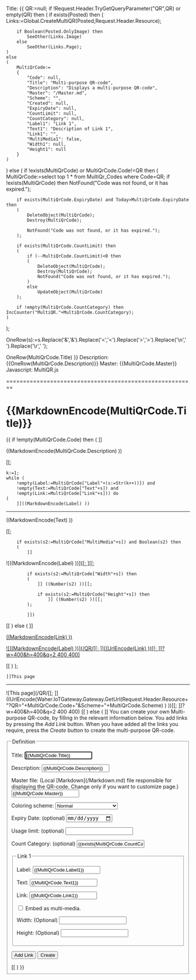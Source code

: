 Title: {{
QR:=null;
if !Request.Header.TryGetQueryParameter("QR",QR) or empty(QR) then
(
	if exists(Posted) then
	(
		Links:=Global.CreateMultiQR(Posted,Request.Header.Resource);

		if Boolean(Posted.OnlyImage) then
			SeeOther(Links.Image)
		else
			SeeOther(Links.Page);
	)
	else
	(
		MultiQrCode:=
		{
			"Code": null,
			"Title": "Multi-purpose QR-code",
			"Description": "Displays a multi-purpose QR-code",
			"Master": "/Master.md",
			"Scheme": "",
			"Created": null,
			"ExpiryDate": null,
			"CountLimit": null,
			"CountCategory": null,
			"Label1": "Link 1",
			"Text1": "Description of Link 1",
			"Link1": "",
			"MultiMedia1": false,
			"Width1": null,
			"Height1": null
		}
	)
)
else
(
	if !exists(MultiQrCode) or MultiQrCode.Code!=QR then
	(
		MultiQrCode:=select top 1 * from MultiQr_Codes where Code=QR;
		if !exists(MultiQrCode) then NotFound("Code was not found, or it has expired.");

		if exists(MultiQrCode.ExpiryDate) and Today>MultiQrCode.ExpiryDate then
		(
			DeleteObject(MultiQrCode);
			Destroy(MultiQrCode);
			
			NotFound("Code was not found, or it has expired.");
		);

		if exists(MultiQrCode.CountLimit) then
		(
			if (--MultiQrCode.CountLimit)<0 then
			(
				DeleteObject(MultiQrCode);
				Destroy(MultiQrCode);
				NotFound("Code was not found, or it has expired.");
			)
			else
				UpdateObject(MultiQrCode)
		);

		if !empty(MultiQrCode.CountCategory) then IncCounter("MultiQR."+MultiQrCode.CountCategory);
	)
);

OneRow(s):=s.Replace('&','&amp;').Replace('<','&lt;').Replace('>','&gt;').Replace('\n',' ').Replace('\r',' ');

OneRow(MultiQrCode.Title)
}}
Description: {{OneRow(MultiQrCode.Description)}}
Master: {{MultiQrCode.Master}}
Javascript: MultiQR.js

========================================================

{{MarkdownEncode(MultiQrCode.Title)}}
======================================

{{
if !empty(MultiQrCode.Code) then
(
	]]

((MarkdownEncode(MultiQrCode.Description) ))

[[;

	k:=1;
	while (
		!empty(Label:=MultiQrCode["Label"+(s:=Str(k++))]) and
		!empty(Text:=MultiQrCode["Text"+s]) and
		!empty(Link:=MultiQrCode["Link"+s])) do
	(
		]]((MarkdownEncode(Label) ))
-----------------------------------------

((MarkdownEncode(Text) ))

[[;

		if exists(s2:=MultiQrCode["MultiMedia"+s]) and Boolean(s2) then
		(
			]]
![((MarkdownEncode(Label) ))]([[;
			]]((Link))[[;

			if exists(s2:=MultiQrCode["Width"+s]) then
			(
				]] ((Number(s2) ))[[;

				if exists(s2:=MultiQrCode["Height"+s]) then
					]] ((Number(s2) ))[[;
			);

			]])

[[
		)
		else
		(
			]]
<p><a href="((Link))" target="_blank">((MarkdownEncode(Link) ))</a></p>
<a href="((Link))" target="_blank">

![((MarkdownEncode(Label) ))](/QR/[[;
	]]((UrlEncode(Link) ))[[;
	]]?w=400&h=400&q=2 400 400)

</a>

[[
		)
	);

	]]This page
-------------------

![This page](/QR/[[;
	]]((UrlEncode(Waher.IoTGateway.Gateway.GetUrl(Request.Header.Resource+"?QR="+MultiQrCode.Code+"&Scheme="+MultiQrCode.Scheme) ) ))[[;
	]]?w=400&h=400&q=2 400 400)
[[
)
else
(
	]]
You can create your own Multi-purpose QR-code, by filling in the relevant information below. You add links by pressing the *Add Link* button.
When you have added all the links you require, press the *Create* button to create the multi-purpose QR-code.

<form action="MultiQR.md" method="post" enctype="multipart/form-data">
<fieldset>
<legend>Definition</legend>

<p>
<label for="Title">Title:</label>  
<input type="text" id="Title" name="Title" value="((MultiQrCode.Title))" autofocus required/>
</p>

<p>
<label for="Description">Description:</label>  
<input type="text" id="Description" name="Description" value="((MultiQrCode.Description))" required/>
</p>

<p>
<label for="Master">Master file: (Local [Markdown](/Markdown.md) file responsible for displaying the QR-code. Change only if you want to customize page.)</label>  
<input type="text" id="Master" name="Master" value="((MultiQrCode.Master))" required/>
</p>

<p>
<label for="Scheme">Coloring scheme:</label>  
<select name="Scheme" id="Scheme">
<option value="">Normal</option>
<option value="tagsign">Signature request</option>
<option value="iotid">Legal ID</option>
<option value="iotsc">Smart Contract</option>
<option value="iotdisco">Device</option>
<option value="edaler">eDaler(R)</option>
<option value="nfeat">Neuro-Feature^TM token</option>
<option value="obinfo">Onboarding information</option>
<option value="aes256">Encrypted information</option>
</select>
</p>

<p>
<label for="ExpiryDate">Expiry Date: (optional)</label>  
<input type="date" id="ExpiryDate" name="ExpiryDate" value="((exists(MultiQrCode.ExpiryDate) ? MultiQrCode.ExpiryDate.ToShortDateString() : ''))"/>
</p>

<p>
<label for="CountLimit">Usage limit: (optional)</label>  
<input type="number" min="1" step="1" id="CountLimit" name="CountLimit" value="((exists(MultiQrCode.CountLimit) ? Str(MultiQrCode.CountLimit) : ''))"/>
</p>

<p>
<label for="CountCategory">Count Category: (optional)</label>  
<input type="text" id="CountCategory" name="CountCategory" value="((exists(MultiQrCode.CountCategory) ? Str(MultiQrCode.CountCategory) : ''))"/>
</p>

<input type="hidden" name="OnlyImage" value="false"/>

<fieldset id="Link1">
<legend>Link 1</legend>

<p>
<label for="Label1">Label:</label>  
<input type="text" id="Label1" name="Label1" value="((MultiQrCode.Label1))" required/>
</p>

<p>
<label for="Text1">Text:</label>  
<input type="text" id="Text1" name="Text1" value="((MultiQrCode.Text1))" required/>
</p>

<p>
<label for="Link1">Link:</label>  
<input type="url" id="Link1" name="Link1" value="((MultiQrCode.Link1))" required/>
</p>

<p>
<input type="checkbox" id="MultiMedia1" name="MultiMedia1" (((MultiQrCode.MultiMedia1 ? "checked" : "") ??? ""))/>
<label for="MultiMedia1">Embed as multi-media.</label>
</p>

<p>
<label for="Width1">Width: (Optional)</label>  
<input type="number" min="1" id="Width1" name="Width1" value="((MultiQrCode.Width1 ??? ""))"/>
</p>

<p>
<label for="Height1">Height: (Optional)</label>  
<input type="number" min="1" id="Height1" name="Height1" value="((MultiQrCode.Height1 ??? ""))"/>
</p>

</fieldset>

<button type="button" class="posButton" onclick="AddLink()">Add Link</button>
<button type="submit" class="posButton">Create</button>

</form>
[[
)
}}